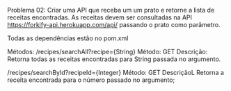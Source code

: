 Problema 02:  Criar uma API que receba um um prato e retorne a lista de receitas encontradas.
 As receitas devem ser consultadas na API https://forkify-api.herokuapp.com/api/ passando o prato como 
parâmetro.

Todas as dependências estão no pom.xml

Métodos: 
/recipes/searchAll?recipe={String}
Método: GET
Descrição: Retorna todas as receitas encontradas para String passada no argumento.

/recipes/searchById?recipeId={Integer}
Método: GET
DescriçãoL Retorna a receita encontrada para o número passado no argumento;
